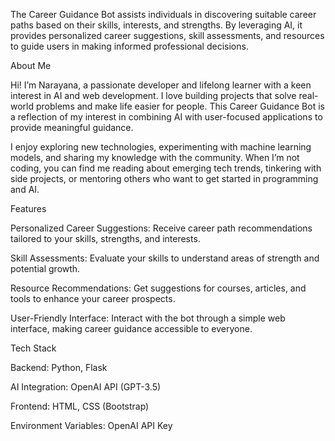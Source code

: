 The Career Guidance Bot assists individuals in discovering suitable career paths based on their skills, interests, and strengths. By leveraging AI, it provides personalized career suggestions, skill assessments, and resources to guide users in making informed professional decisions.

About Me

Hi! I’m Narayana, a passionate developer and lifelong learner with a keen interest in AI and web development. I love building projects that solve real-world problems and make life easier for people. This Career Guidance Bot is a reflection of my interest in combining AI with user-focused applications to provide meaningful guidance.

I enjoy exploring new technologies, experimenting with machine learning models, and sharing my knowledge with the community. When I’m not coding, you can find me reading about emerging tech trends, tinkering with side projects, or mentoring others who want to get started in programming and AI.

Features

Personalized Career Suggestions: Receive career path recommendations tailored to your skills, strengths, and interests.

Skill Assessments: Evaluate your skills to understand areas of strength and potential growth.

Resource Recommendations: Get suggestions for courses, articles, and tools to enhance your career prospects.

User-Friendly Interface: Interact with the bot through a simple web interface, making career guidance accessible to everyone.

Tech Stack

Backend: Python, Flask

AI Integration: OpenAI API (GPT-3.5)

Frontend: HTML, CSS (Bootstrap)

Environment Variables: OpenAI API Key